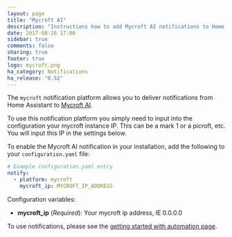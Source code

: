 ```yaml
---
layout: page
title: "Mycroft AI"
description: "Instructions how to add Mycroft AI notifications to Home Assistant."
date: 2017-08-26 17:00
sidebar: true
comments: false
sharing: true
footer: true
logo: mycroft.png
ha_category: Notifications
ha_release: "0.52"
---
```


The `mycroft` notification platform allows you to deliver notifications from Home Assistant to [Mycroft AI](https://mycroft.ai/).

To use this notification platform you simply need to input into the configuration your mycroft instance IP.  This can be a mark 1 or a picroft, etc.  You will input this IP in the settings below.


To enable the Mycroft AI notification in your installation, add the following to your `configuration.yaml` file:

```yaml
# Example configuration.yaml entry
notify:
  - platform: mycroft
    mycroft_ip: MYCROFT_IP_ADDRESS
```

Configuration variables:
- **mycroft_ip** (*Required*): Your mycroft ip address, IE 0.0.0.0

To use notifications, please see the [getting started with automation page](/getting-started/automation/).
